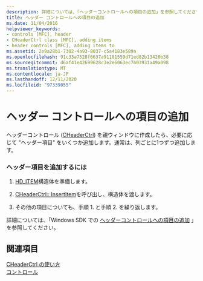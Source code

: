 ```yaml
---
description: 詳細については、「ヘッダーコントロールへの項目の追加」を参照してください。
title: ヘッダー コントロールへの項目の追加
ms.date: 11/04/2016
helpviewer_keywords:
- controls [MFC], header
- CHeaderCtrl class [MFC], adding items
- header controls [MFC], adding items to
ms.assetid: 2e9a28b1-7302-4a93-8037-c5a4183e589a
ms.openlocfilehash: 91c33a7528f6637a91181559d71ed82b13420b38
ms.sourcegitcommit: d6af41e42699628c3e2e6063ec7b03931a49a098
ms.translationtype: MT
ms.contentlocale: ja-JP
ms.lasthandoff: 12/11/2020
ms.locfileid: "97339055"
---
```

# <a name="adding-items-to-the-header-control"></a>ヘッダー コントロールへの項目の追加

ヘッダーコントロール ([CHeaderCtrl](reference/cheaderctrl-class.md)) を親ウィンドウに作成したら、必要に応じて "ヘッダー項目" をいくつか追加します。通常は、列ごとに1つずつ追加します。

### <a name="to-add-a-header-item"></a>ヘッダー項目を追加するには

1. [HD_ITEM](/windows/win32/api/commctrl/ns-commctrl-hditemw)構造体を準備します。

1. [CHeaderCtrl:: InsertItem](reference/cheaderctrl-class.md#insertitem)を呼び出し、構造体を渡します。

1. その他の項目についても、手順 1. と手順 2. を繰り返します。

詳細については、「Windows SDK での [ヘッダーコントロールへの項目の追加](/windows/win32/Controls/header-controls) 」を参照してください。

## <a name="see-also"></a>関連項目

[CHeaderCtrl の使い方](using-cheaderctrl.md)<br/>
[コントロール](controls-mfc.md)
